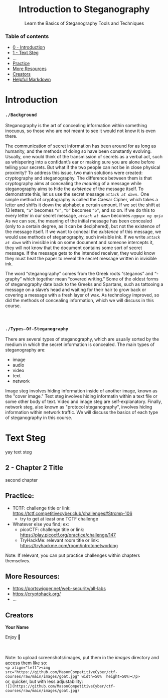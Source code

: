 <h1 align="center">Introduction to Steganography</h1>
  <p align="center">
     Learn the Basics of Steganography Tools and Techniques
  </p>

### Table of contents

- [0 - Introduction](#introduction)
- [1 - Text Steg](#text-steg)
- ...
- [Practice](#practice)
- [More Resources](#more-resources)
- [Creators](#creators)
- [Helpful Markdown](#helpful-markdown)

# Introduction
### `./Background`
Steganography is the art of concealing information within something inocuous, so those who are not meant to see it would not know it is even there. 

The communication of secret information has been around for as long as humanity, and the methods of doing so have been constantly evolving. Usually, one would think of the transmission of secrets as a verbal act, such as whispering into a confidant’s ear or making sure you are alone before telling your secrets. But what if the two people can not be in close physical proximity? To address this issue, two main solutions were created: cryptography and steganography. The difference between them is that cryptography aims at concealing the *meaning* of a message while steganography aims to hide the *existence* of the message itself. To demonstrate this, let us use the secret message *`attack at dawn.`* One simple method of cryptography is called the Caesar Cipher, which takes a letter and shifts it down the alphabet a certain amount. If we set the shift at 13 letters, `“a”` becomes `“n”`, `“b”` becomes `“o”`, and so on. If we do this to every letter in our secret message, *`attack at dawn`* becomes *`nggnpx ng qnja`* As we can see, the meaning of the initial message has been concealed (only to a certain degree, as it can be deciphered), but not the existence of the message itself. If we want to conceal the *existence* of this message, we would use methods of steganography, such invisible ink. If we write *`attack at dawn`* with invisible ink on some document and someone intercepts it, they will not know that the document contains some sort of secret message. If the message gets to the intended receiver, they would know they must heat the paper to reveal the secret message written in invisible ink.

The word “steganography” comes from the Greek roots “steganos” and “-graphy” which together mean “covered writing.” Some of the oldest forms of steganography date back to the Greeks and Spartans, such as tattooing a message on a slave’s head and waiting for their hair to grow back or covering a message with a fresh layer of wax. As technology improved, so did the methods of concealing information, which we will discuss in this course. 
<br><br><br>
### `./Types-Of-Steganography`

There are several types of steganography, which are usually sorted by the medium in which the secret information is concealed. The main types of steganography are:
- image
- audio
- video
- text
- network

Image steg involves hiding information inside of another image, known as the "cover image." Text steg involves hiding informatin within a text file or some other body of text. Video and image steg are self-explanatory. Finally, network steg, also known as "protocol steganography", involves hiding information within network traffic.  We will discuss the basics of each type of steganography in this course.

# Text Steg

yay text steg


## 2 - Chapter 2 Title
second chapter

## Practice:
- TCTF: challenge title or link: https://tctf.competitivecyber.club/challenges#Strcmp-106
	- try to get at least one TCTF challenge
- Whatever else you find; ex:
	- picoCTF: challenge title or link: https://play.picoctf.org/practice/challenge/147
	- TryHackMe: relevant room title or link: https://tryhackme.com/room/introtonetworking

Note: If relevant, you can put practice challenges within chapters themselves. 

## More Resources:
- https://portswigger.net/web-security/all-labs
- https://cryptohack.org/
- ...

## Creators

**Your Name**

Enjoy :metal:

<br><br>
Note: to upload screenshots/images, put them in the *images* directory and access them like so:<br>
`<p align="left"><img src="https://github.com/MasonCompetitiveCyber/ctf-courses/raw/main/images/goat.jpg" width=50%  height=50%></p>`
<br>or, quicker, but with less adjustability:<br>
`![](https://github.com/MasonCompetitiveCyber/ctf-courses/raw/main/images/goat.jpg)`
